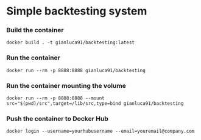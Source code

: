 # Simple backtesting system

### Build the container

`docker build . -t gianluca91/backtesting:latest`

### Run the container

`docker run --rm -p 8888:8888 gianluca91/backtesting`

### Run the container mounting the volume

`docker run --rm -p 8888:8888 --mount src="$(pwd)/src",target=/lib/src,type=bind gianluca91/backtesting`

### Push the container to Docker Hub

`docker login --username=yourhubusername --email=youremail@company.com`
